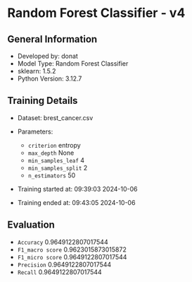 # Random Forest Classifier - v4
## General Information 
- Developed by: donat
- Model Type: Random Forest Classifier
- sklearn: 1.5.2
- Python Version: 3.12.7
## Training Details
- Dataset: brest_cancer.csv
- Parameters:
   - `criterion` entropy
   - `max_depth` None
   - `min_samples_leaf` 4
   - `min_samples_split` 2
   - `n_estimators` 50

- Training started at: 09:39:03 2024-10-06
- Training ended at: 09:43:05 2024-10-06
## Evaluation
   - `Accuracy` 0.9649122807017544
   - `F1_macro score` 0.9623015873015872
   - `F1_micro score` 0.9649122807017544
   - `Precision` 0.9649122807017544
   - `Recall` 0.9649122807017544
